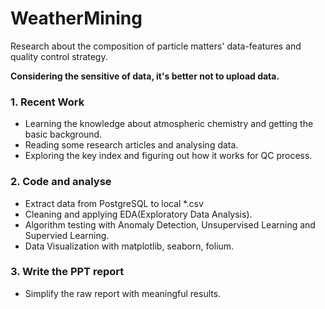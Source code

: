 # WeatherMining
Research about the composition of particle matters' data-features and quality control strategy.

**Considering the sensitive of data, it's better not to upload data.**

### 1. Recent Work
+ Learning the knowledge about atmospheric chemistry and getting the basic background.
+ Reading some research articles and analysing data.
+ Exploring the key index and figuring out how it works for QC process.

### 2. Code and analyse
+ Extract data from PostgreSQL to local *.csv
+ Cleaning and applying EDA(Exploratory Data Analysis).
+ Algorithm testing with Anomaly Detection, Unsupervised Learning and Supervied Learning.
+ Data Visualization with matplotlib, seaborn, folium.

### 3. Write the PPT report
+ Simplify the raw report with meaningful results.
